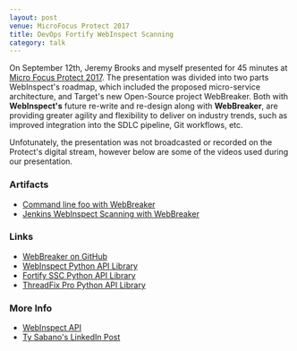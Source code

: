 ```yaml
---
layout: post
venue: MicroFocus Protect 2017
title: DevOps Fortify WebInspect Scanning
category: talk
---
```


On September 12th, Jeremy Brooks and myself presented for 45 minutes at [Micro Focus Protect 2017](https://softwareevents.microfocus.com/). The presentation was divided into two parts WebInspect's roadmap, which included the proposed micro-service architecture, and Target's new Open-Source project WebBreaker.  Both with __WebInspect's__ future re-write and re-design along with __WebBreaker__, are providing greater agility and flexibility to deliver on industry trends, such as improved integration into the SDLC pipeline, Git workflows, etc.

Unfotunately, the presentation was not broadcasted or recorded on the Protect's digital stream, however below are some of the videos used during our presentation.

### Artifacts
* [Command line foo with WebBreaker](https://www.youtube.com/watch?v=_r35ITC-ySM&t=8s)
* [Jenkins WebInspect Scanning with WebBreaker](https://www.youtube.com/watch?v=474u8vFl3os)

### Links
* [WebBreaker on GitHub ](https://github.com/target/webbreaker)
* [WebInspect Python API Library](https://pypi.python.org/pypi/webinspectapi)
* [Fortify SSC Python API Library](https://pypi.python.org/pypi/fortifyapi)
* [ThreadFix Pro Python API Library](https://pypi.org/project/threadfixproapi)

### More Info
* [WebInspect API](https://community.saas.hpe.com/dcvta86296/attachments/dcvta86296/forify-documentation/2/1/WebInspect%2010.30%20-%20Protocols%20and%20Ports.docx)
* [Ty Sabano's LinkedIn Post](https://www.linkedin.com/feed/update/urn:li:activity:6313467782113697792)
